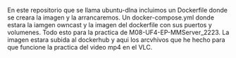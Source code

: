 En este repositorio que se llama ubuntu-dlna incluimos un Dockerfile donde se creara la imagen y la arrancaremos.
Un docker-compose.yml donde estara la iamgen owncast y la imagen del dockerfile con sus puertos y volumenes.
Todo esto para la practica de M08-UF4-EP-MMServer_2223. La imagen estara subida al dockerhub y aqui los arcvhivos que he 
hecho para que funcione la practica del video mp4 en el VLC.
